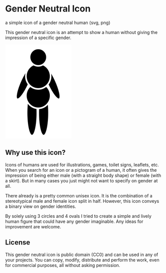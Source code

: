 # Gender Neutral Icon
a simple icon of a gender neutral human (svg, png)

This gender neutral icon is an attempt to show a human without giving the impression of a specific gender.

![alt text](https://github.com/sebastian-meineck/gender-neutral-icon/blob/main/gender-neutral-icon_preview.png)

## Why use this icon?

Icons of humans are used for illustrations, games, toilet signs, leaflets, etc. When you search for an icon or a pictogram of a human, it often gives the impression of being either male (with a straight body shape) or female (with a skirt). But in many cases you just might not want to specify on gender at all.

There already is a pretty common unisex icon. It is the combination of a stereotypical male and female icon split in half. However, this icon conveys a binary view on gender identities.

By solely using 3 circles and 4 ovals I tried to create a simple and lively human figure that could have any gender imaginable. Any ideas for improvement are welcome.

## License

This gender neutral icon is public domain (CC0) and can be used in any of your projects. You can copy, modify, distribute and perform the work, even for commercial purposes, all without asking permission.

